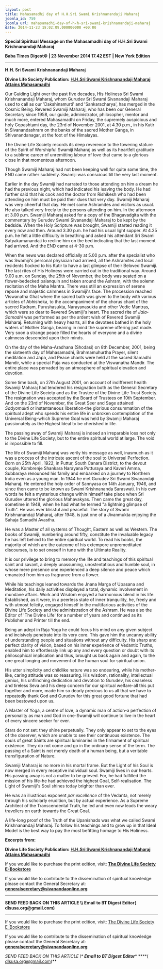 ```yaml
---
layout: post
title: Mahasamadhi day of H.H.Sri Swami Krishnanandaji Maharaj
joomla_id: 759
joomla_url: mahasamadhi-day-of-h-h-sri-swami-krishnanandaji-maharaj
date: 2014-11-23 18:02:09.000000000 +00:00
---
```

  

















































**Special Spiritual Message on the Mahasamadhi day of H.H.Sri Swami Krishnanandaji Maharaj**

**Baba Times Digest© | 23 November 2014 17.42 EST | New York Edition**

* * *  


**H.H. Sri Swami Krishnanandaji Maharaj**

**Divine Life Society Publication:** [**H.H.Sri Swami Krishnanandaji Maharaj Attains Mahasamadhi**](http://www.swami-krishnananda.org/dlsarticle.html)

Our Guiding Light over the past five decades, His Holiness Sri Swami Krishnanandaji Maharaj, whom Gurudev Sri Swami Sivanandaji Maharaj used to call as our 'Dakshinamurti' and 'Sankaracharya', has merged in the Cosmic Being. Revered Swamiji Maharaj, who has been our General Secretary since 1958, our guide, administrator, philosopher, mentor and much more, entered Mahasamadhi on Friday, the supremely auspicious and holy Gopashtami day, the 23rd of November 2001, at 4.30 p.m., in his Kutir in Sivanandashram on the banks of the sacred Mother Ganga, in Shivanandanagar, at the foot of the Himalayas.

The Divine Life Society records its deep reverence to the towering stature of the Spirit of Worshipful Swamiji Maharaj as well as its heartfelt gratitude to a sublime career of unremitting labour of love that came to a glorious close in that momentous afternoon.

Though Swamiji Maharaj had not been keeping well for quite some time, the END came rather suddenly. Swamiji was conscious till the very last moment.

Earlier in the day Swamiji had narrated to those attending on him a dream he had the previous night, which had indicated his leaving the body. He had further said that his cook and the doctor from Rishikesh who had been attending on him must be paid their dues that very day. Swamiji Maharaj was very cheerful that day. He met some Ashramites and visitors as usual. He also talked very freely to the persons attending on him. In the afternoon at 3.00 p.m. Swamiji Maharaj asked for a copy of the Bhagavadgita with the commentary by Gurudev Swami Sivanandaji Maharaj to be kept by the bedside. When the Holy Scripture was brought, Swamiji started reading it every now and then. Around 3.30 p.m. he had his usual light supper. At 4.25 p.m. he felt a little difficulty in breathing and asked his attendant Sri Swami Satyakamanandaji to recline him on the bed indicating that the last moment had arrived. And the END came at 4-30 p.m.

When the news was declared officially at 5.00 p.m. after the specialist who was Swamiji's personal physician had arrived, all the Ashramites and local residents flocked to his Kutir to have a last glimpse of their Beloved Swamiji. The last rites of His Holiness were carried out in the traditional way. Around 9.00 a.m. on Sunday, the 25th of November, the body was seated on a flower-bedecked palanquin and taken around the Ashram, with the solemn recitation of the Maha Mantra. There was still an expression of serene repose and majestic calmness in Swamiji's face. The procession reached Viswanatha Ghat where the sacred bath was given to the body with various articles of Abhisheka, to the accompaniment of the chorus chant of the sacred Rudram, Purushasukta, Narayanasukta and other Vedic Mantras, which were so dear to Revered Swamiji's heart. The sacred rite of _Jala-Samadhi_ was performed as per the ardent wish of Revered Swamiji Maharaj. Returning with heavy hearts, all the devotees bathed in the holy waters of Mother Ganga, bearing in mind the supreme offering just made. Very soon a strange peace filled the hearts of everyone and a divine calmness descended upon their minds.

On the day of the Maha-Aradhana (Shodasi) on 8th December, 2001, being the sixteenth day of Mahasamadhi, Brahmamuhurtha Prayer, silent meditation and Japa, and Peace chants were held at the sacred Samadhi Mandir, while a special Puja was conducted at the Viswanatha Mandir. The entire place was pervaded by an atmosphere of spiritual elevation and devotion.

Some time back, on 27th August 2001, on account of indifferent health Swamiji Maharaj had tendered his resignation both as the General Secretary of the Divine Life Society and as the Trustee of the Divine Life Trust Society. The resignation was accepted by the Board of Trustees on 10th September. And on the 23rd of November, the Great Seer and Sage attained _Sadyomukti_ or instantaneous liberation-the glorious consummation of the spiritual adept who spends his entire life in unbroken contemplation of the Universal Being-which Supreme Goal was held by Swamiji Maharaj passionately as the Highest Ideal to be cherished in life.

The passing away of Swamiji Maharaj is indeed an irreparable loss not only to the Divine Life Society, but to the entire spiritual world at large. The void is impossible to fill.

The life of Swamiji Maharaj was verily his message as well, inasmuch as it was a process of the intricate ascent of the soul to Universal Perfection. Born on 25th April, 1922, in Puttur, South Canara District, to the devout couple, Kombrenje Shankara Narayana Putturaya and Kaveri Amma, Subbaraya renounced his family and embarked on a journey to Northern India even as a young man. In 1944 he met Gurudev Sri Swami Sivanandaji Maharaj. He entered the holy order of Sannyasa on 14th January, 1946, and since then came to be known as Swami Krishnananda Saraswati. In his own words he felt a mysterious change within himself take place when Sri Gurudev uttered the glorious Mahavakyas. Then came the great day, sometime in 1948, when he had what he termed "a lightning glimpse of Truth". He was ever blissful and peaceful. The story of Swami Krishnanandaji Maharaj, after 1948, is just one of a Jivanmukta enjoying the Sahaja Samadhi Avastha.

He was a Master of all systems of Thought, Eastern as well as Western. The books of Swamiji, numbering around fifty, constitute the invaluable legacy he has left behind to the entire spiritual world. To read his books, the majority of which are the outcome of his extempore unpremeditated discourses, is to set oneself in tune with the Ultimate Reality.

It is our privilege to bring to memory the life and teachings of this spiritual saint and savant, a deeply unassuming, unostentatious and humble soul, in whose mere presence one experienced a deep silence and peace which emanated from him as fragrance from a flower.

While his teachings leaned towards the Jnana Marga of Upasana and Meditation, his daily activities displayed a total, dynamic involvement in mundane affairs. Work and Wisdom enjoyed a harmonious blend in his life. Established, as it were, in a peerless state of inner tranquility, he, freely and with utmost felicity, engaged himself in the multifarious activities of the Divine Life Society and the administration of the Ashram. He was also the Editor of 'The Divine Life' for a number of years and continued as its Publisher and Printer till the end.

Being an adept in Raja Yoga he could focus his mind on any given subject and incisively penetrate into its very core. This gave him the uncanny ability of understanding people and situations without any difficulty. His sharp and perfect clarity of vision, based on his inner experience of Vedantic Truths, enabled him to effortlessly link up any and every question or doubt with its philosophical implication and thus, brought us back again and again, to the one great longing and movement of the human soul for spiritual union.

His utter simplicity and childlike nature was so endearing, while his mother-like, caring attitude was so reassuring. His wisdom, rationality, intellectual genius, his unflinching dedication and devotion to Gurudev, his ceaseless and tireless Seva and his deep concern for our spiritual welfare-all this put together and more, made him so dearly precious to us all that we have to repeatedly thank God and Gurudev for this great good fortune that had been bestowed upon us.

A Master of Yoga, a centre of love, a dynamic man of action-a perfection of personality as man and God in one-Swamiji will continue to live in the heart of every sincere seeker for ever.

Stars do not set: they shine perpetually. They only appear to set to the eyes of the observer, which are unable to see their continuous existence. The souls of great Saints are spiritual luminaries in the firmament of spiritual existence. They do not come and go in the ordinary sense of the term. The passing of a Saint is not merely death of a human being, but a veritable transfiguration of Nature.

Swamiji Maharaj is no more in his mortal frame. But the Light of his Soul is now merged in every receptive individual soul. Swamiji lives in our hearts. His passing away is not a matter to be grieved. For, he had fulfilled the mission of his life-he had achieved the highest Goal, Self-realisation. The Light of Swamiji's Soul shines today brighter than ever.

He was an illustrious exponent _par excellence_ of the Vedanta, not merely through his scholarly erudition, but by actual experience. As a Supreme Architect of the Transcendental Truth, he led and even now leads the weary travellers on earth towards the Great Goal.

A life-long proof of the Truth of the Upanishads was what we called Swami Krishnanandaji Maharaj. To follow his teachings and to grow up in that Ideal Model is the best way to pay the most befitting homage to His Holiness.

**Excerpts from:**



**Divine Life Society Publication:** [**H.H.Sri Swami Krishnanandaji Maharaj Attains Mahasamadhi**](http://www.swami-krishnananda.org/dlsarticle.html)

If you would like to purchase the print edition, visit: **[The Divine Life Society E-Bookstore](http://www.dlshq.org/download/download.htm)**

If you would like to contribute to the dissemination of spiritual knowledge please contact the General Secretary at: [](mailto:%20%3Cscript%20type=%27text/javascript%27%3E%20%3C%21--%20var%20prefix%20=%20%27ma%27%20+%20%27il%27%20+%20%27to%27;%20var%20path%20=%20%27hr%27%20+%20%27ef%27%20+%20%27=%27;%20var%20addy57016%20=%20%27generalsecretary%27%20+%20%27@%27;%20addy57016%20=%20addy57016%20+%20%27sivanandaonline%27%20+%20%27.%27%20+%20%27org%27;%20document.write%28%27%3Ca%20%27%20+%20path%20+%20%27%5C%27%27%20+%20prefix%20+%20%27:%27%20+%20addy57016%20+%20%27%5C%27%3E%27%29;%20document.write%28addy57016%29;%20document.write%28%27%3C%5C/a%3E%27%29;%20//--%3E%5Cn%20%3C/script%3E%3Cscript%20type=%27text/javascript%27%3E%20%3C%21--%20document.write%28%27%3Cspan%20style=%5C%27display:%20none;%5C%27%3E%27%29;%20//--%3E%20%3C/script%3EThis%20email%20address%20is%20being%20protected%20from%20spambots.%20You%20need%20JavaScript%20enabled%20to%20view%20it.%20%3Cscript%20type=%27text/javascript%27%3E%20%3C%21--%20document.write%28%27%3C/%27%29;%20document.write%28%27span%3E%27%29;%20//--%3E%20%3C/script%3E?subject=Contribution%20to%20Dissemination%20of%20Spiritual%20Knowledge) **generalsecretary@sivanandaonline.org**

****

**SEND FEED BACK ON THIS ARTICLE \\\ Email to BT Digest Editor[](mailto:%20%3Cscript%20type=%27text/javascript%27%3E%20%3C%21--%20var%20prefix%20=%20%27ma%27%20+%20%27il%27%20+%20%27to%27;%20var%20path%20=%20%27hr%27%20+%20%27ef%27%20+%20%27=%27;%20var%20addy72654%20=%20%27dlsusa.org%27%20+%20%27@%27;%20addy72654%20=%20addy72654%20+%20%27gmail%27%20+%20%27.%27%20+%20%27com%27;%20document.write%28%27%3Ca%20%27%20+%20path%20+%20%27%5C%27%27%20+%20prefix%20+%20%27:%27%20+%20addy72654%20+%20%27%5C%27%3E%27%29;%20document.write%28addy72654%29;%20document.write%28%27%3C%5C/a%3E%27%29;%20//--%3E%5Cn%20%3C/script%3E%3Cscript%20type=%27text/javascript%27%3E%20%3C%21--%20document.write%28%27%3Cspan%20style=%5C%27display:%20none;%5C%27%3E%27%29;%20//--%3E%20%3C/script%3EThis%20email%20address%20is%20being%20protected%20from%20spambots.%20You%20need%20JavaScript%20enabled%20to%20view%20it.%20%3Cscript%20type=%27text/javascript%27%3E%20%3C%21--%20document.write%28%27%3C/%27%29;%20document.write%28%27span%3E%27%29;%20//--%3E%20%3C/script%3E?subject=DLS%20Posts)( [dlsusa.org@gmail.com](mailto:dlsusa.org@gmail.com))**



* * *



  

If you would like to purchase the print edition, visit: [The Divine Life Society E-Bookstore](http://www.dlshq.org/download/download.htm)

If you would like to contribute to the dissemination of spiritual knowledge please contact the General Secretary at: **[generalsecretary@sivanandaonline.org](mailto:generalsecretary@sivanandaonline.org)**

**SEND FEED BACK ON THIS ARTICLE \\\**  **Email to BT Digest Editor**** [](mailto:%20%3Cscript%20type=%27text/javascript%27%3E%20%3C%21--%20var%20prefix%20=%20%27ma%27%20+%20%27il%27%20+%20%27to%27;%20var%20path%20=%20%27hr%27%20+%20%27ef%27%20+%20%27=%27;%20var%20addy72654%20=%20%27dlsusa.org%27%20+%20%27@%27;%20addy72654%20=%20addy72654%20+%20%27gmail%27%20+%20%27.%27%20+%20%27com%27;%20document.write%28%27%3Ca%20%27%20+%20path%20+%20%27%5C%27%27%20+%20prefix%20+%20%27:%27%20+%20addy72654%20+%20%27%5C%27%3E%27%29;%20document.write%28addy72654%29;%20document.write%28%27%3C%5C/a%3E%27%29;%20//--%3E%5Cn%20%3C/script%3E%3Cscript%20type=%27text/javascript%27%3E%20%3C%21--%20document.write%28%27%3Cspan%20style=%5C%27display:%20none;%5C%27%3E%27%29;%20//--%3E%20%3C/script%3EThis%20email%20address%20is%20being%20protected%20from%20spambots.%20You%20need%20JavaScript%20enabled%20to%20view%20it.%20%3Cscript%20type=%27text/javascript%27%3E%20%3C%21--%20document.write%28%27%3C/%27%29;%20document.write%28%27span%3E%27%29;%20//--%3E%20%3C/script%3E?subject=DLS%20Posts)****( [dlsusa.org@gmail.com](mailto:dlsusa.org@gmail.com))**  
